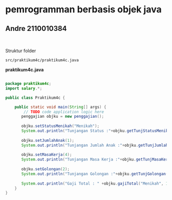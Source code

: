 # pemrogramman berbasis objek java
## Andre 2110010384
<br>


<p>Struktur folder</p>


`src/praktikum4c/praktikum4c.java`

<b>praktikum4c.java</b>

```java

package praktikum4c;
import salary.*;

public class Praktikum4c {

    public static void main(String[] args) {
        // TODO code application logic here
       penggajian objku = new penggajian(); 
       
       objku.setStatusMenikah("Menikah");
       System.out.println("Tunjangan Status :"+objku.getTunjStatusMenikah());
       
       objku.setJumlahAnak(1);
       System.out.println("Tunjangan Jumlah Anak :"+objku.getTunjJumlahAnak());
       
       objku.setMasaKerja(4);
       System.out.println("Tunjangan Masa Kerja :"+objku.getTunjMasaKerja());
       
       objku.setGolongan(2);
       System.out.println("Tunjangan Golongan :"+objku.getTunjGolongan());
       
       System.out.println("Gaji Total : " +objku.gajiTotal("Menikah", 1, 2, 2));
    }
}
 ```